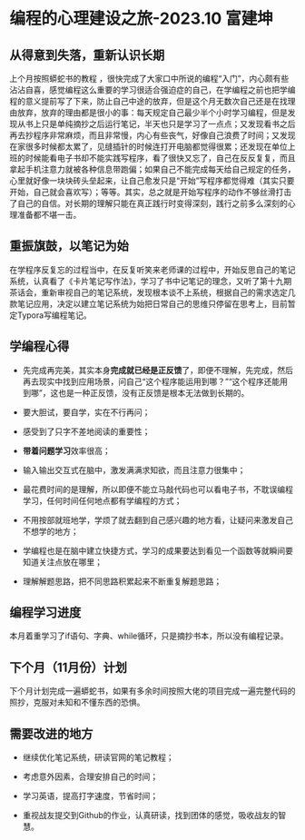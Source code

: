 # 编程的心理建设之旅-2023.10 富建坤



## 从得意到失落，重新认识长期

上个月按照蟒蛇书的教程 ，很快完成了大家口中所说的编程“入门”，内心颇有些沾沾自喜，感觉编程这么重要的学习很适合强迫症的自己，在学编程之前也把学编程的意义提前写了下来，防止自己中途的放弃，但是这个月无数次自己还是在找理由放弃，放弃的理由都是很小的事：每天规定自己最少半个小时学习编程，但是发现从书上只是单纯摘抄之后运行笔记，半天也只是学习了一点点；又发现看书之后再去抄程序非常麻烦，而且非常慢，内心有些丧气，好像自己浪费了时间；又发现在家很多时候都太累了，见缝插针的时候连打开电脑都觉得很累；还发现在单位上班的时候能看电子书却不能实践写程序，看了很快又忘了，自己在反反复复，而且拿起手机注意力就被各种信息带跑偏；如果自己不能完成每天给自己规定的任务，心里就好像一块块砖头垒起来，让自己愈发只是“开始”写程序都觉得难（其实只要开始，自己就会喜欢写）；等等。其实，总之就是开始写程序的动作不够丝滑打击了自己的自信。对长期的理解只能在真正践行时变得深刻，践行之前多么深刻的心理准备都不堪一击。



## 重振旗鼓，以笔记为始

在学程序反复忘的过程当中，在反复听笑来老师课的过程中，开始反思自己的笔记系统，认真看了《卡片笔记写作法》，学习了书中记笔记的理念，又听了第十九期茶话会，重新审视自己的笔记系统，发现根本谈不上系统，根据自己的需求选定几款笔记应用，决定以建立笔记系统为始把日常自己的思维只停留在思考上，目前暂定Typora写编程笔记。



## 学编程心得

- 先完成再完美，其实本身**完成就已经是正反馈**了，即便不理解，先完成，然后再去现实中找到应用场景，问自己“这个程序能运用到哪？”“这个程序还能用到哪”，这也是一种正反馈，没有正反馈是根本无法做到长期的。

- 要大胆试，要自学，实在不行再问；

- 感受到了只字不差地阅读的重要性；

- **带着问题学习**效率很高；

- 输入输出交互式在脑中，激发满满求知欲，而且注意力很集中；

- 最花费时间的是理解，所以即便不能立马敲代码也可以看电子书，不耽误编程学习，任何时间任何地点都有学编程的方式；

- 不用按部就班地学，学烦了就去翻到自己感兴趣的地方看，让疑问来激发自己不想学的地方；

- 学编程也是在脑中建立快捷方式，学习的成果要达到看见一个函数等就瞬间要知道关注点放在哪里；

- 理解解题思路，把不同思路积累起来不断重复解题思路；



## 编程学习进度

本月着重学习了if语句、字典、while循环，只是摘抄书本，所以没有编程记录。



## 下个月（11月份）计划

下个月计划完成一遍蟒蛇书，如果有多余时间按照大佬的项目完成一遍完整代码的照抄，克服对未知和不懂东西的恐惧。



## 需要改进的地方

- 继续优化笔记系统，研读官网的笔记教程；

- 考虑意外因素，合理安排自己的时间；

- 学习英语，提高打字速度，节省时间；

- 重视战友提交到Github的作业，认真研读，找到团体的感觉，吸收战友的智慧。

  







